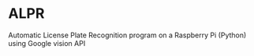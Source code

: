 # ALPR
Automatic License Plate Recognition program on a Raspberry Pi (Python) using Google vision API
